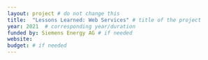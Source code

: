 ```yaml
---
layout: project # do not change this
title: 	"Lessons Learned: Web Services" # title of the project
year: 2021	# corresponding year/duration
funded by: Siemens Energy AG # if needed
website: 
budget: # if needed
---
```

